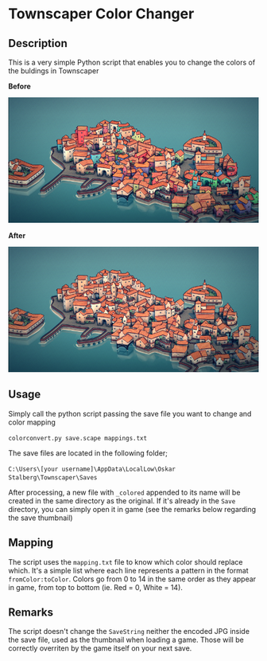 # Townscaper Color Changer

## Description

This is a very simple Python script that enables you to change the colors of the buldings in Townscaper

**Before**

![Before](/screenshots/before.png?raw=true "Before")

**After**

![Before](/screenshots/after.png?raw=true "After")

## Usage

Simply call the python script passing the save file you want to change and color mapping

```colorconvert.py save.scape mappings.txt```

The save files are located in the following folder;

```C:\Users\[your username]\AppData\LocalLow\Oskar Stalberg\Townscaper\Saves```

After processing, a new file with ```_colored``` appended to its name will be created in the same directory as the original. If it's already in the ```Save``` directory, you can simply open it in game (see the remarks below regarding the save thumbnail)

## Mapping

The script uses the ```mapping.txt``` file to know which color should replace which. It's a simple list where each line represents a pattern in the format ```fromColor:toColor```. Colors go from 0 to 14 in the same order as they appear in game, from top to bottom (ie. Red = 0, White = 14).

## Remarks

The script doesn't change the ```SaveString``` neither the encoded JPG inside the save file, used as the thumbnail when loading a game. Those will be correctly overriten by the game itself on your next save.
